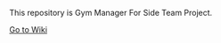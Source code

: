 This repository is Gym Manager For Side Team Project.

[Go to Wiki](https://github.com/BAEKJungHo/GymManager/wiki)

